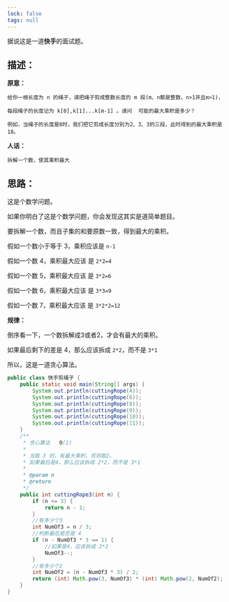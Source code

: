 ```yaml
---
lock: false
tags: null
---
```

据说这是一道**快手**的面试题。

## 描述：

**原意：**

```
给你一根长度为 n 的绳子，请把绳子剪成整数长度的 m 段(m、n都是整数，n>1并且m>1)，

每段绳子的长度记为 k[0],k[1]...k[m-1] 。请问  可能的最大乘积是多少？

例如，当绳子的长度是8时，我们把它剪成长度分别为2、3、3的三段，此时得到的最大乘积是18。
```

**人话：**

```
拆解一个数，使其乘积最大
```



## 思路：

这是个数学问题。

如果你明白了这是个数学问题，你会发现这其实是道简单题目。

要拆解一个数，而且子集的和要原数一致，得到最大的乘积。

假如一个数小于等于 3，乘积应该是 `n-1`

假如一个数 4，乘积最大应该 是 `2*2=4`

假如一个数 5，乘积最大应该 是 `3*2=6`

假如一个数 6，乘积最大应该 是 `3*3=9`

假如一个数 7，乘积最大应该 是 `3*2*2=12`

**规律：**

倒序看一下，一个数拆解成3或者2，才会有最大的乘积。

如果最后剩下的差是 4，那么应该拆成 `2*2`，而不是 `3*1`



所以，这是一道贪心算法。

```java
public class 快手剪绳子 {
    public static void main(String[] args) {
        System.out.println(cuttingRope(4));
        System.out.println(cuttingRope(6));
        System.out.println(cuttingRope(8));
        System.out.println(cuttingRope(9));
        System.out.println(cuttingRope(10));
        System.out.println(cuttingRope(11));
    }
    /**
     * 贪心算法   O(1)
     *
     * 当取 3 时，有最大乘积，否则取2。
     * 如果最后是4，那么应该拆成 2*2，而不是 3*1
     *
     * @param n
     * @return
     */
    public int cuttingRope3(int n) {
        if (n <= 3) {
            return n - 1;
        }
        //有多少个3
        int NumOf3 = n / 3;
        //判断最后是否是 4
        if (n - NumOf3 * 3 == 1) {
            //如果是4，应该拆成 2*2
            NumOf3--;
        }
        //有多少个2
        int NumOf2 = (n - NumOf3 * 3) / 2;
        return (int) Math.pow(3, NumOf3) * (int) Math.pow(2, NumOf2);
    }
}
```

